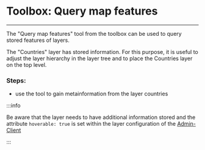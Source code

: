 # Toolbox: Query map features
***
The "Query map features" tool from the toolbox can be used to query stored features of layers. 

The "Countries" layer has stored information. For this purpose, it is useful to adjust the layer hierarchy in the layer tree and to place the Countries layer on the top level.

### Steps:
- use the tool to gain metainformation from the layer countries

:::info

Be aware that the layer needs to have additional information stored and the attribute `hoverable: true` is set within the layer configuration of the [Admin-Client](https://shogun2022.intranet.terrestris.de/admin)

:::

<!-- <ReactPlayer controls width="max" height="max" url="/shogun-docs/videos/getfeatureinfo.mp4" /> -->
